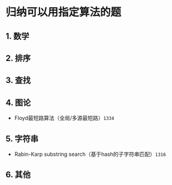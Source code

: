 # 归纳可以用指定算法的题

## 1. 数学

## 2. 排序

## 3. 查找

## 4. 图论

- Floyd最短路算法（全局/多源最短路）`1334`

## 5. 字符串

- Rabin-Karp substring search（基于hash的子字符串匹配）`1316`

## 6. 其他
